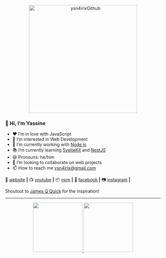 <p align="center">
 <img width="350px" src="https://res.cloudinary.com/ysnirix/image/upload/v1628799571/logo_uuiutr.svg" align="center" alt="ysn4irixGithub" />
</p>

### 👋 Hi, I’m Yassine

- ❤️ I’m in love with JavaScript
- 👀 I’m interested in Web Development
- 🌱 I’m currently working with [Node.js](https://nodejs.org/en/)
- 📚 I’m currently learning [SvelteKit](https://kit.svelte.dev/) and [NestJS](https://nestjs.com/)
- 😄 Pronouns: he/him
- 💞️ I’m looking to collaborate on web projects
- 📫 How to reach me ysn4irix@gmail.com

🏡 [website][website] **|**
📺 [youtube][youtube] **|**
📦 [npm][npm] **|**
💌 [facebook][facebook] **|**
📷 [instagram][instagram] **|**

Shoutout to [James Q Quick][james] for the inspiration!

[website]: https://ysnirix.xyz
[youtube]: https://youtube.com/channel/UCSRh_PrBvMRmWj8f3I6tkZA
[facebook]: https://facebook.com/ysn.irix
[instagram]: https://instagram.com/ysn.irix
[npm]: https://npmjs.com/~ysn4irix
[james]: https://github.com/jamesqquick

---

<p align="center">
<a href="https://github.com/ysn4irix" align="center">
  <img height="160em" src="https://ysn4irix-github-readme-stats.vercel.app/api?username=ysn4irix&theme=dracula&show_icons=true" />
  <img height="160em" src="https://ysn4irix-github-readme-stats.vercel.app/api/top-langs/?username=ysn4irix&theme=dracula&layout=compact" />
</a>
</p>

<!---
Ysn4Irix/Ysn4Irix is a ✨ special ✨ repository because its `README.md` (this file) appears on your GitHub profile.
You can click the Preview link to take a look at your changes.
--->
